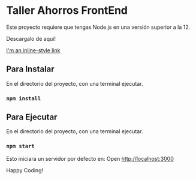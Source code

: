# Taller Ahorros FrontEnd

Este proyecto requiere que tengas Node.js en una versión superior a la 12.

Descargalo de aquí!

[I'm an inline-style link](https://nodejs.org/es/)

## Para Instalar

En el directorio del proyecto, con una terminal ejecutar.

### `npm install`

## Para Ejecutar

En el directorio del proyecto, con una terminal ejecutar.

### `npm start`

Esto iniciara un servidor por defecto en:
Open [http://localhost:3000](http://localhost:3000) 

Happy Coding!
